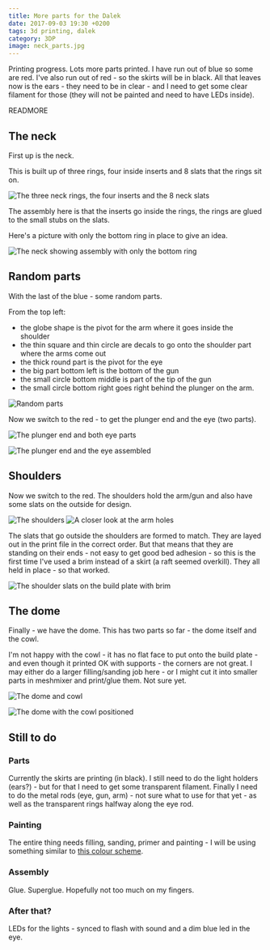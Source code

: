 ```yaml
---
title: More parts for the Dalek
date: 2017-09-03 19:30 +0200
tags: 3d printing, dalek
category: 3DP
image: neck_parts.jpg
---
```


Printing progress. Lots more parts printed. I have run out of blue so some are red. I've also run out of red - so the skirts will be in black. All that leaves now is the ears - they need to be in clear - and I need to get some clear filament for those (they will not be painted and need to have LEDs inside).

READMORE

## The neck

First up is the neck.

This is built up of three rings, four inside inserts and 8 slats that the rings sit on.

![The three neck rings, the four inserts and the 8 neck slats](neck_parts.jpg 'The three neck rings, the four inserts and the 8 neck slats')

The assembly here is that the inserts go inside the rings, the rings are glued to the small stubs on the slats.

Here's a picture with only the bottom ring in place to give an idea.

![The neck showing assembly with only the bottom ring](neck_assembled.jpg 'The neck showing assembly with only the bottom ring')

## Random parts

With the last of the blue - some random parts.

From the top left:

* the globe shape is the pivot for the arm where it goes inside the shoulder
* the thin square and thin circle are decals to go onto the shoulder part where the arms come out
* the thick round part is the pivot for the eye
* the big part bottom left is the bottom of the gun
* the small circle bottom middle is part of the tip of the gun
* the small circle bottom right goes right behind the plunger on the arm.

![Random parts](03-parts.jpg 'Random parts')

Now we switch to the red - to get the plunger end and the eye (two parts).

![The plunger end and both eye parts](plunger_and_eye.jpg 'The plunger end and both eye parts')

![The plunger end and the eye assembled](plunger_and_eye_assembled.jpg 'The plunger end and the eye assembled')

## Shoulders

Now we switch to the red. The shoulders hold the arm/gun and also have some slats on the outside for design.

![The shoulders](shoulders.jpg 'The shoulders')
![A closer look at the arm holes](shoulders_showing_arm_holes.jpg 'A closer look at the arm holes')

The slats that go outside the shoulders are formed to match. They are layed out in the print file in the correct order. But that means that they are standing on their ends - not easy to get good bed adhesion - so this is the first time I've used a brim instead of a skirt (a raft seemed overkill). They all held in place - so that worked.

![The shoulder slats on the build plate with brim](shoulder_slats.jpg 'The shoulder slats on the build plate with brim')

## The dome

Finally - we have the dome. This has two parts so far - the dome itself and the cowl.

I'm not happy with the cowl - it has no flat face to put onto the build plate - and even though it printed OK with supports - the corners are not great. I may either do a larger filling/sanding job here - or I might cut it into smaller parts in meshmixer and print/glue them. Not sure yet.

![The dome and cowl](dome_and_cowl.jpg 'The dome and cowl')

![The dome with the cowl positioned](dome_and_cowl_assembled.jpg 'The dome with the cowl positioned')

## Still to do

### Parts

Currently the skirts are printing (in black). I still need to do the light holders (ears?) - but for that I need to get some transparent filament. Finally I need to do the metal rods (eye, gun, arm) - not sure what to use for that yet - as well as the transparent rings halfway along the eye rod.

### Painting

The entire thing needs filling, sanding, primer and painting - I will be using something similar to [this colour scheme](http://www.thedoctorwhosite.co.uk/dalek/types/19-time-war-daleks/).

### Assembly

Glue. Superglue. Hopefully not too much on my fingers.

### After that?

LEDs for the lights - synced to flash with sound and a dim blue led in the eye.
